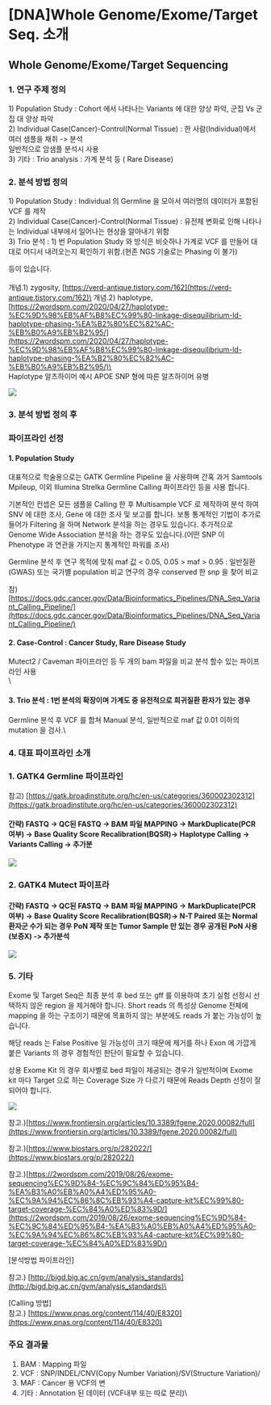 # \[DNA]Whole Genome/Exome/Target Seq. 소개

## Whole Genome/Exome/Target Sequencing

### 1. 연구 주제 정의 

1\) Population Study :  Cohort 에서 나타나는 Variants 에 대한 양상 파악, 군집 Vs 군집 대 양상 파악 \
2\) Individual Case(Cancer)-Control(Normal Tissue) : 한 사람(Individual)에서 여러 샘플을 채취 -> 분석\
일반적으로 암샘플 분석시 사용\
3\) 기타 : Trio analysis : 가계 분석 등 ( Rare Disease) 



### 2. 분석 방법 정의

1\) Population Study : Individual 의 Germline 을 모아서 여러명의 데이터가 포함된 VCF 를 제작\
2\) Individual Case(Cancer)-Control(Normal Tissue) : 유전체 변화로 인해 나타나는 Individual 내부에서 일어나는 현상을 알아내기 위함\
3\) Trio 분석 : 1) 번 Population Study 와 방식은 비슷하나 가계로 VCF 를 만들어 대대로 어디서 내려오는지 확인하기 위함.(현존 NGS 기술로는 Phasing 이 불가)

등이 있습니다.\
\
개념.1) zygosity, [https://verd-antique.tistory.com/162](https://verd-antique.tistory.com/162)\
개념.2) haplotype, [https://2wordspm.com/2020/04/27/haplotype-%EC%9D%98%EB%AF%B8%EC%99%80-linkage-disequilibrium-ld-haplotype-phasing-%EA%B2%80%EC%82%AC-%EB%B0%A9%EB%B2%95/](https://2wordspm.com/2020/04/27/haplotype-%EC%9D%98%EB%AF%B8%EC%99%80-linkage-disequilibrium-ld-haplotype-phasing-%EA%B2%80%EC%82%AC-%EB%B0%A9%EB%B2%95/)\
\
Haplotype 알츠하이머 예시 APOE SNP 형에 따른 알츠하이머 유병

![](<../../.gitbook/assets/image (85).png>)

### 3. 분석 방법 정의 후 

### 파이프라인 선정

#### 1. Population Study

대표적으로 학술용으로는 GATK Germline Pipeline 을 사용하며 간혹 과거 Samtools Mpileup, 이외 Illumina Strelka Germline Calling 파이프라인 등을 사용 합니다.

기본적인 컨셉은 모든 샘플을 Calling 한 후 Multisample VCF 로 제작하여 분석 하여 SNV 에 대한 조사, Gene 에 대한 조사 및 보고를 합니다. 보통 통계적인 기법이 추가로 들어가 Filtering 을 하며 Network 분석을 하는 경우도 있습니다.  추가적으로 Genome Wide Association 분석을 하는 경우도 있습니다.(어떤 SNP 이 Phenotype 과 연관을 가지는지 통계적인 파워를 조사)

Germline 분석 후 연구 목적에 맞춰 maf 값 < 0.05, 0.05 > maf > 0.95 : 일반질환(GWAS) 또는 국가별 population 비교 연구의 경우 conserved 한 snp 을 찾어 비교

참)[https://docs.gdc.cancer.gov/Data/Bioinformatics_Pipelines/DNA_Seq_Variant_Calling_Pipeline/](https://docs.gdc.cancer.gov/Data/Bioinformatics_Pipelines/DNA_Seq_Variant_Calling_Pipeline/)

####

#### 2. Case-Control : Cancer Study, Rare Disease Study

Mutect2 / Caveman 파이프라인 등 두 개의 bam 파일을 비교 분석 할수 있는 파이프라인 사용\
\


#### 3.  Trio 분석 : 1번 분석의 확장이며 가계도 중 유전적으로 희귀질환 환자가 있는 경우 

Germline 분석 후 VCF 를 합쳐 Manual 분석, 일반적으로 maf 값 0.01 이하의 mutation 을 검사.\


### 4. 대표 파이프라인 소개

### 1. GATK4 Germline 파이프라인 

참고) [https://gatk.broadinstitute.org/hc/en-us/categories/360002302312](https://gatk.broadinstitute.org/hc/en-us/categories/360002302312)

#### 간략) FASTQ -> QC된 FASTQ -> BAM 파일 MAPPING -> MarkDuplicate(PCR 여부) -> Base Quality Score Recalibration(BQSR)-> Haplotype Calling -> Variants Calling -> 추가분

![](<../../.gitbook/assets/image (3).png>)

###

### 2. GATK4 Mutect 파이프라

#### 간략) FASTQ -> QC된 FASTQ -> BAM 파일 MAPPING -> MarkDuplicate(PCR 여부) -> Base Quality Score Recalibration(BQSR)-> N-T Paired 또는 Normal 환자군 수가 되는 경우 PoN 제작 또는 Tumor Sample 만 있는 경우 공개된 PoN 사용(보증X)  -> 추가분석

![](<../../.gitbook/assets/image (48).png>)

### 5. 기타

Exome 및 Target Seq은 최종 분석 후 bed 또는 gff 를 이용하여 초기 실험 선정시 선택하지 않은 region 을 제거해야 합니다. Short reads 의 특성상 Genome 전체에 mapping 을 하는 구조이기 때문에  목표하지 않는 부분에도 reads 가 붙는 가능성이 높습니다. 

해당 reads 는 False Positive 일 가능성이 크기 때문에 제거를 하나 Exon 에 가깝게 붙은 Variants 의 경우 경험적인 판단이 필요할 수 있습니다.

상용 Exome Kit 의 경우 회사별로 bed 파일이 제공되는 경우가 일반적이며 Exome kit 마다 Target 으로 하는 Coverage Size 가 다르기 때문에 Reads Depth 선정이 잘되어야 합니다.

![](<../../.gitbook/assets/image (83).png>)



참고.)[https://www.frontiersin.org/articles/10.3389/fgene.2020.00082/full](https://www.frontiersin.org/articles/10.3389/fgene.2020.00082/full)

참고.)[https://www.biostars.org/p/282022/](https://www.biostars.org/p/282022/)

참고.)[https://2wordspm.com/2019/08/26/exome-sequencing%EC%9D%84-%EC%9C%84%ED%95%B4-%EA%B3%A0%EB%A0%A4%ED%95%A0-%EC%9A%94%EC%86%8C%EB%93%A4-capture-kit%EC%99%80-target-coverage-%EC%84%A0%ED%83%9D/](https://2wordspm.com/2019/08/26/exome-sequencing%EC%9D%84-%EC%9C%84%ED%95%B4-%EA%B3%A0%EB%A0%A4%ED%95%A0-%EC%9A%94%EC%86%8C%EB%93%A4-capture-kit%EC%99%80-target-coverage-%EC%84%A0%ED%83%9D/)



\[분석방법 파이프라인]

참고.) [http://bigd.big.ac.cn/gvm/analysis_standards](http://bigd.big.ac.cn/gvm/analysis_standards)\


\[Calling 방법]\
참고.) [https://www.pnas.org/content/114/40/E8320](https://www.pnas.org/content/114/40/E8320) 









### 주요 결과물

1. BAM : Mapping 파일
2. VCF : SNP/INDEL/CNV(Copy Number Variation)/SV(Structure Variation)/
3. MAF : Cancer 용 VCF의 변
4. 기타 : Annotation 된 데이터 (VCF내부 또는 따로 분리)\
